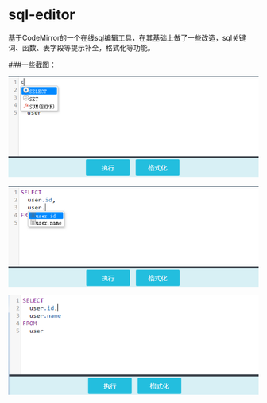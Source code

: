 # sql-editor

基于CodeMirror的一个在线sql编辑工具，在其基础上做了一些改造，sql关键词、函数、表字段等提示补全，格式化等功能。

###一些截图：

![image](pic/pic_01.png )

![img](pic/pic_02.png)

![img](pic/pic_03.png)